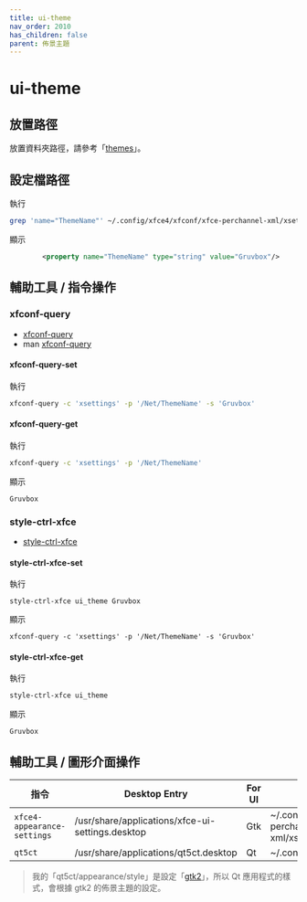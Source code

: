```yaml
---
title: ui-theme
nav_order: 2010
has_children: false
parent: 佈景主題
---
```



# ui-theme


## 放置路徑

放置資料夾路徑，請參考「[themes](https://samwhelp.github.io/note-about-ubuntu/read/theme.html#themes)」。


## 設定檔路徑

執行

``` sh
grep 'name="ThemeName"' ~/.config/xfce4/xfconf/xfce-perchannel-xml/xsettings.xml
```

顯示

``` xml
		<property name="ThemeName" type="string" value="Gruvbox"/>
```


## 輔助工具 / 指令操作


### xfconf-query

* [xfconf-query](https://docs.xfce.org/xfce/xfconf/xfconf-query)
* man [xfconf-query](http://manpages.ubuntu.com/manpages/jammy/en/man1/xfconf-query.1.html)

#### xfconf-query-set

執行

``` sh
xfconf-query -c 'xsettings' -p '/Net/ThemeName' -s 'Gruvbox'
```

#### xfconf-query-get

執行

``` sh
xfconf-query -c 'xsettings' -p '/Net/ThemeName'
```

顯示

```
Gruvbox
```


### style-ctrl-xfce

* [style-ctrl-xfce](https://samwhelp.github.io/note-about-manjaro/read/project/style-xfce/style-ctrl-xfce.html)


#### style-ctrl-xfce-set

執行

```
style-ctrl-xfce ui_theme Gruvbox
```

顯示

```
xfconf-query -c 'xsettings' -p '/Net/ThemeName' -s 'Gruvbox'
```


#### style-ctrl-xfce-get

執行

``` sh
style-ctrl-xfce ui_theme
```

顯示

```
Gruvbox
```


## 輔助工具 / 圖形介面操作

| 指令 | Desktop Entry | For UI | 設定檔 |
| --- | --- | --- | --- |
| `xfce4-appearance-settings` | /usr/share/applications/xfce-ui-settings.desktop | Gtk | ~/.config/xfce4/xfconf/xfce-perchannel-xml/xsettings.xml |
| `qt5ct` | /usr/share/applications/qt5ct.desktop | Qt | ~/.config/qt5ct/qt5ct.conf |


> 我的「qt5ct/appearance/style」是設定「[gtk2](https://github.com/samwhelp/note-about-manjaro/blob/gh-pages/_demo/adjustment/full/xfce/config/qt5ct/qt5ct.conf#L5)」，所以 Qt 應用程式的樣式，會根據 gtk2 的佈景主題的設定。
